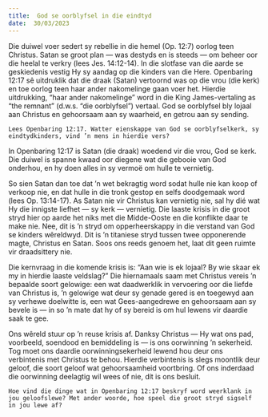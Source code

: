 ```yaml
---
title:  God se oorblyfsel in die eindtyd
date:  30/03/2023
---
```


Die duiwel voer sedert sy rebellie in die hemel (Op. 12:7) oorlog teen Christus. Satan se groot plan — was destyds en is steeds — om beheer oor die heelal te verkry (lees Jes. 14:12-14). In die slotfase van die aarde se geskiedenis vestig Hy sy aandag op die kinders van die Here. Openbaring 12:17 sê uitdruklik dat die draak (Satan) vertoornd was op die vrou (die kerk) en toe oorlog teen haar ander nakomelinge gaan voer het. Hierdie uitdrukking, “haar ander nakomelinge” word in die King James-vertaling as “the remnant” (d.w.s. “die oorblyfsel”) vertaal. God se oorblyfsel bly lojaal aan Christus en gehoorsaam aan sy waarheid, en getrou aan sy sending.

`Lees Openbaring 12:17. Watter eienskappe van God se oorblyfselkerk, sy eindtydkinders, vind ’n mens in hierdie vers?`

In Openbaring 12:17 is Satan (die draak) woedend vir die vrou, God se kerk. Die duiwel is spanne kwaad oor diegene wat die gebooie van God onderhou, en hy doen alles in sy vermoë om hulle te vernietig.

So sien Satan dan toe dat ’n wet bekragtig word sodat hulle nie kan koop of verkoop nie, en dat hulle in die tronk gestop en selfs doodgemaak word (lees Op. 13:14-17). As Satan nie vir Christus kan vernietig nie, sal hy dié wat Hy die innigste liefhet — sy kerk — vernietig. Die laaste krisis in die groot stryd hier op aarde het niks met die Midde-Ooste en die konflikte daar te make nie. Nee, dit is ’n stryd om opperheerskappy in die verstand van God se kinders wêreldwyd. Dit is ’n titaniese stryd tussen twee opponerende magte, Christus en Satan. Soos ons reeds genoem het, laat dit geen ruimte vir draadsittery nie.

Die kernvraag in die komende krisis is: “Aan wie is ek lojaal? By wie skaar ek my in hierdie laaste veldslag?” Die hiernamaals saam met Christus vereis ’n bepaalde soort gelowige: een wat daadwerklik in vervoering oor die liefde van Christus is, ’n gelowige wat deur sy genade gered is en toegewyd aan sy verhewe doelwitte is, een wat Gees-aangedrewe en gehoorsaam aan sy bevele is — in so ’n mate dat hy of sy bereid is om hul lewens vir daardie saak te gee.

Ons wêreld stuur op ’n reuse krisis af. Danksy Christus — Hy wat ons pad, voorbeeld, soendood en bemiddeling is — is ons oorwinning ’n sekerheid. Tog moet ons daardie oorwinningsekerheid lewend hou deur ons verbintenis met Christus te behou. Hierdie verbintenis is slegs moontlik deur geloof, die soort geloof wat gehoorsaamheid voortbring. Of ons inderdaad die oorwinning deelagtig wil wees of nie, dít is ons besluit.

`Hoe vind die dinge wat in Openbaring 12:17 beskryf word weerklank in jou geloofslewe? Met ander woorde, hoe speel die groot stryd sigself in jou lewe af?`